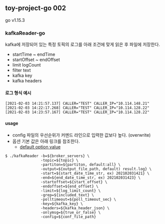 ## toy-project-go 002
 go v1.15.3

### kafkaReader-go
 kafka에 저장되어 있는 특정 토픽의 로그를 아래 조건에 맞게 읽은 후 파일에 저장한다.
* startTime ~ endTime
* startOffset ~ endOffset
* limit logCount
* filter text
* kafka key
* kafka headers

#### 로그 형식 예시
```
[2021-02-03 14:21:57.137] CALLER="TEST" CALLER_IP="10.114.148.21"
[2021-02-03 14:22:17.268] CALLER="TEST" CALLER_IP="10.114.128.22"
[2021-02-03 14:23:57.167] CALLER="TEST" CALLER_IP="10.114.128.22"
```

#### usage
* config 파일의 우선순위가 커멘드 라인으로 입력한 값보다 높다. (overwrite)
* 옵션 기본 값은 아래 링크를 참조한다.
    * [default option value](https://github.com/tuyy/kafkaReader-go/blob/master/pkg/cmd/args.go#L40-L56)
 
 

```
$ ./kafkaReader -b=${broker_servers} \
                -topic=${topic} \
                -partiton=${partiton, default:all} \
                -output=${output_file_path, default) result.log} \
                -start=${start_date_time_str, ex) 202102031421} \
                -end=${end_date_time_str, ex) 202102031423} \
                -startoffset=${start_offset} \
                -endoffset=${end_offset} \
                -limit=${log_limit_count} \
                -grep=${included_text} \
                -polltimeout=${poll_timeout_sec} \
                -key=${kafka_key} \
                -headers=${kafka_header_json} \
                -onlymsg=${true_or_false} \
                -config=${conf_file_path}
```

